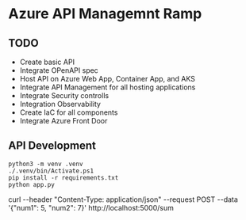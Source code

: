 # Azure API Managemnt Ramp

## TODO

- Create basic API
- Integrate OPenAPI spec
- Host API on Azure Web App, Container App, and AKS
- Integrate API Management for all hosting applications
- Integrate Security controlls
- Integration Observability
- Create IaC for all components
- Integrate Azure Front Door

## API Development

```
python3 -m venv .venv
./.venv/bin/Activate.ps1
pip install -r requirements.txt
python app.py
```

curl --header "Content-Type: application/json" --request POST --data '{"num1": 5, "num2": 7}' http://localhost:5000/sum